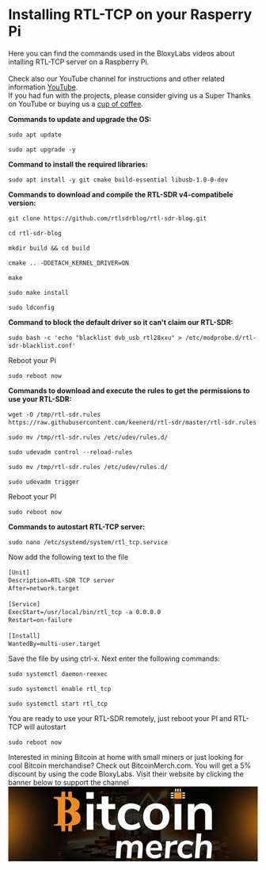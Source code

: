 # Installing RTL-TCP on your Rasperry Pi
Here you can find the commands used in the BloxyLabs videos about intalling RTL-TCP server on a Raspberry Pi.
<br>
<br>
Check also our YouTube channel for instructions and other related information [YouTube](https://www.youtube.com/@bloxylabs "YouTube").
<br>
If you had fun with the projects, please consider giving us a Super Thanks on YouTube or buying us a [cup of coffee](https://www.buymeacoffee.com/bloxylabs "cupofcoffee").

**Commands to update and upgrade the OS:**

```
sudo apt update
```
```
sudo apt upgrade -y
```


**Command to install the required libraries:**

```
sudo apt install -y git cmake build-essential libusb-1.0-0-dev
```

**Commands to download and compile the RTL-SDR v4-compatibele version:**

```
git clone https://github.com/rtlsdrblog/rtl-sdr-blog.git
```
```
cd rtl-sdr-blog
```
```
mkdir build && cd build
```
```
cmake .. -DDETACH_KERNEL_DRIVER=ON
```
```
make
```
```
sudo make install
```
```
sudo ldconfig
```
**Command to block the default driver so it can't claim our RTL-SDR:**

```
sudo bash -c 'echo "blacklist dvb_usb_rtl28xxu" > /etc/modprobe.d/rtl-sdr-blacklist.conf'
```
Reboot your Pi
```
sudo reboot now
```

**Commands to download and execute the rules to get the permissions to use your RTL-SDR:**

```
wget -O /tmp/rtl-sdr.rules https://raw.githubusercontent.com/keenerd/rtl-sdr/master/rtl-sdr.rules
```
```
sudo mv /tmp/rtl-sdr.rules /etc/udev/rules.d/
```
```
sudo udevadm control --reload-rules
```
```
sudo mv /tmp/rtl-sdr.rules /etc/udev/rules.d/
```
```
sudo udevadm trigger
```
Reboot your PI
```
sudo reboot now
```

**Commands to autostart RTL-TCP server:**

```
sudo nano /etc/systemd/system/rtl_tcp.service
```
Now add the following text to the file

```
[Unit]
Description=RTL-SDR TCP server
After=network.target

[Service]
ExecStart=/usr/local/bin/rtl_tcp -a 0.0.0.0
Restart=on-failure

[Install]
WantedBy=multi-user.target
```
Save the file by using ctrl-x. Next enter the following commands:

```
sudo systemctl daemon-reexec
```
```
sudo systemctl enable rtl_tcp
```
```
sudo systemctl start rtl_tcp
```
You are ready to use your RTL-SDR remotely, just reboot your PI and RTL-TCP will autostart
```
sudo reboot now
```
Interested in mining Bitcoin at home with small miners or just looking for cool Bitcoin merchandise? Check out BitcoinMerch.com. You will get a 5% discount by using the code BloxyLabs. Visit their website by clicking the banner below to support the channel
[![Alt text](bitcoinmergebanner.jpg)](https://bitcoinmerch.com?aff=706)
